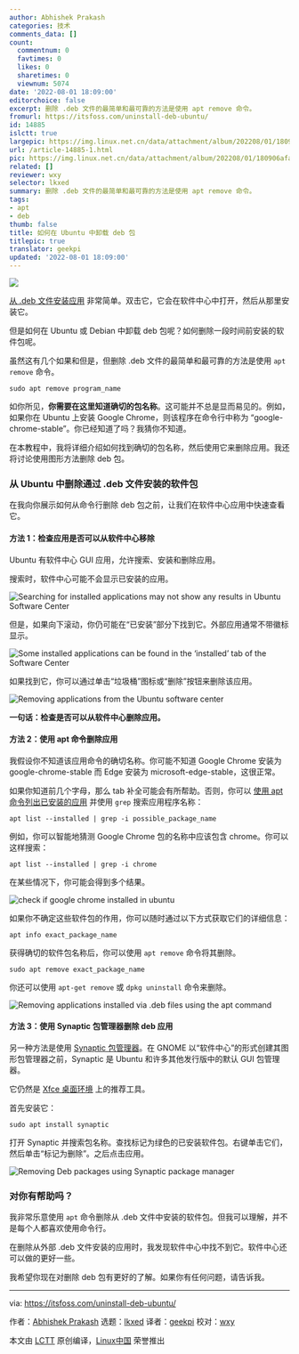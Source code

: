```yaml
---
author: Abhishek Prakash
categories: 技术
comments_data: []
count:
  commentnum: 0
  favtimes: 0
  likes: 0
  sharetimes: 0
  viewnum: 5074
date: '2022-08-01 18:09:00'
editorchoice: false
excerpt: 删除 .deb 文件的最简单和最可靠的方法是使用 apt remove 命令。
fromurl: https://itsfoss.com/uninstall-deb-ubuntu/
id: 14885
islctt: true
largepic: https://img.linux.net.cn/data/attachment/album/202208/01/180906afaqifcsqqsfsxyq.jpg
url: /article-14885-1.html
pic: https://img.linux.net.cn/data/attachment/album/202208/01/180906afaqifcsqqsfsxyq.jpg.thumb.jpg
related: []
reviewer: wxy
selector: lkxed
summary: 删除 .deb 文件的最简单和最可靠的方法是使用 apt remove 命令。
tags:
- apt
- deb
thumb: false
title: 如何在 Ubuntu 中卸载 deb 包
titlepic: true
translator: geekpi
updated: '2022-08-01 18:09:00'
---
```


![](/data/attachment/album/202208/01/180906afaqifcsqqsfsxyq.jpg)


[从 .deb 文件安装应用](https://itsfoss.com/install-deb-files-ubuntu/) 非常简单。双击它，它会在软件中心中打开，然后从那里安装它。


但是如何在 Ubuntu 或 Debian 中卸载 deb 包呢？如何删除一段时间前安装的软件包呢。


虽然这有几个如果和但是，但删除 .deb 文件的最简单和最可靠的方法是使用 `apt remove` 命令。



```
sudo apt remove program_name

```

如你所见，**你需要在这里知道确切的包名称**。这可能并不总是显而易见的。例如，如果你在 Ubuntu 上安装 Google Chrome，则该程序在命令行中称为 “google-chrome-stable”。你已经知道了吗？我猜你不知道。


在本教程中，我将详细介绍如何找到确切的包名称，然后使用它来删除应用。我还将讨论使用图形方法删除 deb 包。


### 从 Ubuntu 中删除通过 .deb 文件安装的软件包


在我向你展示如何从命令行删除 deb 包之前，让我们在软件中心应用中快速查看它。


#### 方法 1：检查应用是否可以从软件中心移除


Ubuntu 有软件中心 GUI 应用，允许搜索、安装和删除应用。


搜索时，软件中心可能不会显示已安装的应用。


![Searching for installed applications may not show any results in Ubuntu Software Center](/data/attachment/album/202208/01/180927dejleni4nlmuxiui.png)


但是，如果向下滚动，你仍可能在“已安装”部分下找到它。外部应用通常不带徽标显示。


![Some installed applications can be found in the ‘installed’ tab of the Software Center](/data/attachment/album/202208/01/181108cbnzu7my5fl4imqx.png)


如果找到它，你可以通过单击“垃圾桶”图标或“删除”按钮来删除该应用。


![Removing applications from the Ubuntu software center](/data/attachment/album/202208/01/181641dum4hesbfhe5e55o.jpg)


**一句话：检查是否可以从软件中心删除应用。**


#### 方法 2：使用 apt 命令删除应用


我假设你不知道该应用命令的确切名称。你可能不知道 Google Chrome 安装为 google-chrome-stable 而 Edge 安装为 microsoft-edge-stable，这很正常。


如果你知道前几个字母，那么 tab 补全可能会有所帮助。否则，你可以 [使用 apt 命令列出已安装的应用](https://itsfoss.com/list-installed-packages-ubuntu/) 并使用 `grep` 搜索应用程序名称：



```
apt list --installed | grep -i possible_package_name

```

例如，你可以智能地猜测 Google Chrome 包的名称中应该包含 chrome。你可以这样搜索：



```
apt list --installed | grep -i chrome

```

在某些情况下，你可能会得到多个结果。


![check if google chrome installed in ubuntu](/data/attachment/album/202208/01/180928wxkzzarxss2xjtsz.png)


如果你不确定这些软件包的作用，你可以随时通过以下方式获取它们的详细信息：



```
apt info exact_package_name

```

获得确切的软件包名称后，你可以使用 `apt remove` 命令将其删除。



```
sudo apt remove exact_package_name

```

你还可以使用 `apt-get remove` 或 `dpkg uninstall` 命令来删除。


![Removing applications installed via .deb files using the apt command](/data/attachment/album/202208/01/180929veyrxe2eyxtfvprh.png)


#### 方法 3：使用 Synaptic 包管理器删除 deb 应用


另一种方法是使用 [Synaptic 包管理器](https://itsfoss.com/synaptic-package-manager/)。在 GNOME 以“软件中心”的形式创建其图形包管理器之前，Synaptic 是 Ubuntu 和许多其他发行版中的默认 GUI 包管理器。


它仍然是 [Xfce 桌面环境](https://www.xfce.org/) 上的推荐工具。


首先安装它：



```
sudo apt install synaptic

```

打开 Synaptic 并搜索包名称。查找标记为绿色的已安装软件包。右键单击它们，然后单击“标记为删除”。之后点击应用。


![Removing Deb packages using Synaptic package manager](/data/attachment/album/202208/01/181657f2uoah8nigewun3e.jpg)


### 对你有帮助吗？


我非常乐意使用 `apt` 命令删除从 .deb 文件中安装的软件包。但我可以理解，并不是每个人都喜欢使用命令行。


在删除从外部 .deb 文件安装的应用时，我发现软件中心中找不到它。软件中心还可以做的更好一些。


我希望你现在对删除 deb 包有更好的了解。如果你有任何问题，请告诉我。




---


via: <https://itsfoss.com/uninstall-deb-ubuntu/>


作者：[Abhishek Prakash](https://itsfoss.com/) 选题：[lkxed](https://github.com/lkxed) 译者：[geekpi](https://github.com/geekpi) 校对：[wxy](https://github.com/wxy)


本文由 [LCTT](https://github.com/LCTT/TranslateProject) 原创编译，[Linux中国](https://linux.cn/) 荣誉推出